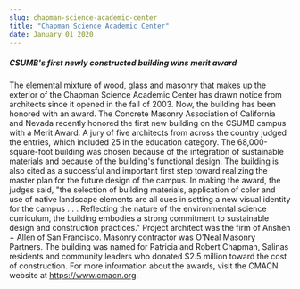 ```yaml
---
slug: chapman-science-academic-center
title: "Chapman Science Academic Center"
date: January 01 2020
---
```


 
<h5>CSUMB's first newly constructed building wins merit award</h5>
<p>
  The elemental mixture of wood, glass and masonry that makes up the exterior of
  the Chapman Science Academic Center has drawn notice from architects since it
  opened in the fall of 2003. Now, the building has been honored with an award.
  The Concrete Masonry Association of California and Nevada recently honored the
  first new building on the CSUMB campus with a Merit Award. A jury of five
  architects from across the country judged the entries, which included 25 in
  the education category. The 68,000-square-foot building was chosen because of
  the integration of sustainable materials and because of the building's
  functional design. The building is also cited as a successful and important
  first step toward realizing the master plan for the future design of the
  campus. In making the award, the judges said, "the selection of building
  materials, application of color and use of native landscape elements are all
  cues in setting a new visual identity for the campus . . . Reflecting the
  nature of the environmental science curriculum, the building embodies a strong
  commitment to sustainable design and construction practices." Project
  architect was the firm of Anshen + Allen of San Francisco. Masonry contractor
  was O'Neal Masonry Partners. The building was named for Patricia and Robert
  Chapman, Salinas residents and community leaders who donated $2.5 million
  toward the cost of construction. For more information about the awards, visit
  the CMACN website at <a href="https://www.cmacn.org/">https://www.cmacn.org</a>.
</p>
 
